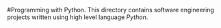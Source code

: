 #Programming with Python.
This directory contains software engineering projects written using high level language *Python*.
